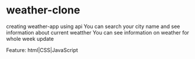 # weather-clone

creating weather-app using api
You can search your city name and see information about current weatther
You can see information on weather for whole week update

Feature: html|CSS|JavaScript
